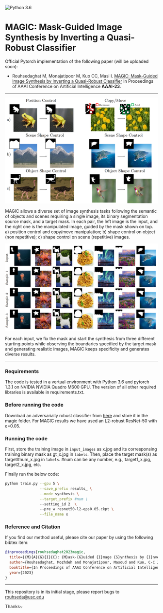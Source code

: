 ![Python 3.6](https://img.shields.io/badge/python-3.6-green.svg)
# MAGIC: Mask-Guided Image Synthesis by Inverting a Quasi-Robust Classifier

Official Pytorch implementation of the following paper (will be uploaded soon):

+ Rouhsedaghat M, Monajatipoor M, Kuo CC, Masi I. [MAGIC: Mask-Guided Image Synthesis by Inverting a Quasi-Robust Classifier](https://arxiv.org/abs/2209.11549) In Proceedings of AAAI Conference on Artificial Intelligence **AAAI-23**.

___

<p align="center">
  <img src="1.png" width="680" >
</p>

MAGIC allows a diverse set of image synthesis tasks following the semantic of objects and scenes requiring a single image, its binary segmentation source mask, and
a target mask. In each pair, the left image is the input, and the right one is the manipulated image, guided by the mask shown on top. a) position control and copy/move manipulation; b) shape control on object (non repetitive); c) shape control on  scene (repetitive) images.

<p align="center">
  <img src="2.png" width="950" >
</p>

For each input, we fix the mask and start the synthesis from three different starting points while observing the boundaries specified by the target mask and generating realistic images, MAGIC keeps specificity and generates diverse results.
___

### Requirements

The code is tested in a vertual environment with Python 3.6 and pytorch 1.3.1 on NVIDIA NVIDIA Quadro M600 GPU.
The version of all other required libraries is available in requirements.txt.

### Before running the code

Download an adversarially robust classifier from [here](https://github.com/microsoft/robust-models-transfer#download-our-robust-imagenet-models) and store it in the magic folder.
For MAGIC results we have used an L2-robust ResNet-50 with ε=0.05.

### Running the code

First, store the training image in `input_images` as x.jpg and its corresponsing training binary mask as gt_x.jpg in `labels`. Then, place the target mask(s) as target#num_x.jpg in `labels`. #num can be any number, e.g., target1_x.jpg, target2_x.jpg, etc.

Finally run the below code:

```bash
python train.py --gpu 5 \
                --save_prefix results_ \
                --mode synthesis \
                --target_prefix #num \
                --setting_id 2  \ 
                --pre_w resnet50-l2-eps0.05.ckpt \
                --file_name x
```
### Reference and Citation

If you find our method useful, please cite our paper by using the following bibtex item:

```bibtex
@inproceedings{rouhsedaghat2023magic,
  title={{M}{A}{G}{I}{C}: {M}ask-{G}uided {I}mage {S}ynthesis by {I}nverting a {Q}uasi-{R}obust {C}lassifier},
  author={Rouhsedaghat, Mozhdeh and Monajatipoor, Masoud and Kuo, C-C Jay and Masi, Iacopo},
  booktitle={In Proceedings of AAAI Conference on Artificial Intelligence},
  year={2023}
}
```
___
This repository is in its initial stage, please report bugs to rouhseda@usc.edu

Thanks~
